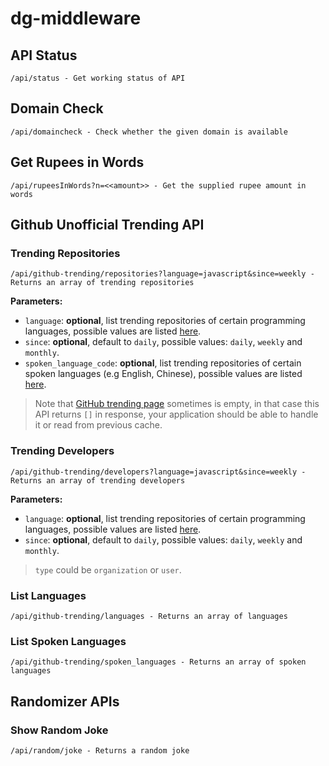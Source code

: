 # dg-middleware

## API Status
```
/api/status - Get working status of API
```

## Domain Check
```
/api/domaincheck - Check whether the given domain is available
```

## Get Rupees in Words
```
/api/rupeesInWords?n=<<amount>> - Get the supplied rupee amount in words
```

## Github Unofficial Trending API
### Trending Repositories
```
/api/github-trending/repositories?language=javascript&since=weekly - Returns an array of trending repositories
```
**Parameters:**

- `language`: **optional**, list trending repositories of certain programming languages, possible values are listed [here](./src/pages/api/github-trending/data/languages.json).
- `since`: **optional**, default to `daily`, possible values: `daily`, `weekly` and `monthly`.
- `spoken_language_code`: **optional**, list trending repositories of certain spoken languages (e.g English, Chinese), possible values are listed [here](./src/pages/api/github-trending/data/spoken-languages.json).

> Note that [GitHub trending page](http://github.com/trending) sometimes is empty, in that case this API returns `[]` in response, your application should be able to handle it or read from previous cache.

### Trending Developers
```
/api/github-trending/developers?language=javascript&since=weekly - Returns an array of trending developers
```
**Parameters:**

- `language`: **optional**, list trending repositories of certain programming languages, possible values are listed [here](./src/pages/api/github-trending/data/languages.json).
- `since`: **optional**, default to `daily`, possible values: `daily`, `weekly` and `monthly`.

> `type` could be `organization` or `user`.

### List Languages
```
/api/github-trending/languages - Returns an array of languages
```

### List Spoken Languages
```
/api/github-trending/spoken_languages - Returns an array of spoken languages
```

## Randomizer APIs
### Show Random Joke
```
/api/random/joke - Returns a random joke
```